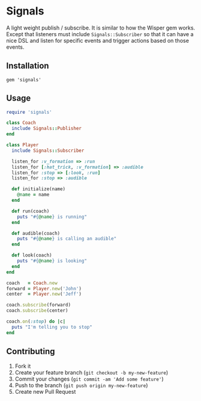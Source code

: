 # Signals

A light weight publish / subscribe. It is similar to how the Wisper gem works.
Except that listeners must include `Signals::Subscriber` so that it can have a
nice DSL and listen for specific events and trigger actions based on those
events.

## Installation

```
gem 'signals'
```

## Usage

```rb
require 'signals'

class Coach
  include Signals::Publisher
end

class Player
  include Signals::Subscriber

  listen_for :v_formation => :run
  listen_for [:hat_trick, :v_formation] => :audible
  listen_for :stop => [:look, :run]
  listen_for :stop => :audible

  def initialize(name)
    @name = name
  end

  def run(coach)
    puts "#{@name} is running"
  end

  def audible(coach)
    puts "#{@name} is calling an audible"
  end

  def look(coach)
    puts "#{@name} is looking"
  end
end

coach   = Coach.new
forward = Player.new('John')
center  = Player.new('Jeff')

coach.subscribe(forward)
coach.subscribe(center)

coach.on(:stop) do |c|
  puts "I'm telling you to stop"
end
```

## Contributing

1. Fork it
2. Create your feature branch (`git checkout -b my-new-feature`)
3. Commit your changes (`git commit -am 'Add some feature'`)
4. Push to the branch (`git push origin my-new-feature`)
5. Create new Pull Request
